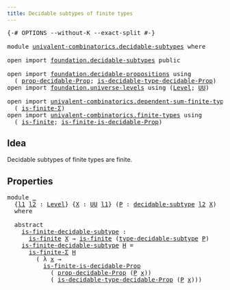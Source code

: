 ```yaml
---
title: Decidable subtypes of finite types
---
```


<pre class="Agda"><a id="60" class="Symbol">{-#</a> <a id="64" class="Keyword">OPTIONS</a> <a id="72" class="Pragma">--without-K</a> <a id="84" class="Pragma">--exact-split</a> <a id="98" class="Symbol">#-}</a>

<a id="103" class="Keyword">module</a> <a id="110" href="univalent-combinatorics.decidable-subtypes.html" class="Module">univalent-combinatorics.decidable-subtypes</a> <a id="153" class="Keyword">where</a>

<a id="160" class="Keyword">open</a> <a id="165" class="Keyword">import</a> <a id="172" href="foundation.decidable-subtypes.html" class="Module">foundation.decidable-subtypes</a> <a id="202" class="Keyword">public</a>

<a id="210" class="Keyword">open</a> <a id="215" class="Keyword">import</a> <a id="222" href="foundation.decidable-propositions.html" class="Module">foundation.decidable-propositions</a> <a id="256" class="Keyword">using</a>
  <a id="264" class="Symbol">(</a> <a id="266" href="foundation.decidable-propositions.html#2022" class="Function">prop-decidable-Prop</a><a id="285" class="Symbol">;</a> <a id="287" href="foundation.decidable-propositions.html#2361" class="Function">is-decidable-type-decidable-Prop</a><a id="319" class="Symbol">)</a>
<a id="321" class="Keyword">open</a> <a id="326" class="Keyword">import</a> <a id="333" href="foundation.universe-levels.html" class="Module">foundation.universe-levels</a> <a id="360" class="Keyword">using</a> <a id="366" class="Symbol">(</a><a id="367" href="Agda.Primitive.html#597" class="Postulate">Level</a><a id="372" class="Symbol">;</a> <a id="374" href="foundation-core.universe-levels.html#222" class="Primitive">UU</a><a id="376" class="Symbol">)</a>

<a id="379" class="Keyword">open</a> <a id="384" class="Keyword">import</a> <a id="391" href="univalent-combinatorics.dependent-sum-finite-types.html" class="Module">univalent-combinatorics.dependent-sum-finite-types</a> <a id="442" class="Keyword">using</a>
  <a id="450" class="Symbol">(</a> <a id="452" href="univalent-combinatorics.dependent-sum-finite-types.html#2485" class="Function">is-finite-Σ</a><a id="463" class="Symbol">)</a>
<a id="465" class="Keyword">open</a> <a id="470" class="Keyword">import</a> <a id="477" href="univalent-combinatorics.finite-types.html" class="Module">univalent-combinatorics.finite-types</a> <a id="514" class="Keyword">using</a>
  <a id="522" class="Symbol">(</a> <a id="524" href="univalent-combinatorics.finite-types.html#3664" class="Function">is-finite</a><a id="533" class="Symbol">;</a> <a id="535" href="univalent-combinatorics.finite-types.html#8470" class="Function">is-finite-is-decidable-Prop</a><a id="562" class="Symbol">)</a>
</pre>
## Idea

Decidable subtypes of finite types are finite.

## Properties

<pre class="Agda"><a id="649" class="Keyword">module</a> <a id="656" href="univalent-combinatorics.decidable-subtypes.html#656" class="Module">_</a>
  <a id="660" class="Symbol">{</a><a id="661" href="univalent-combinatorics.decidable-subtypes.html#661" class="Bound">l1</a> <a id="664" href="univalent-combinatorics.decidable-subtypes.html#664" class="Bound">l2</a> <a id="667" class="Symbol">:</a> <a id="669" href="Agda.Primitive.html#597" class="Postulate">Level</a><a id="674" class="Symbol">}</a> <a id="676" class="Symbol">{</a><a id="677" href="univalent-combinatorics.decidable-subtypes.html#677" class="Bound">X</a> <a id="679" class="Symbol">:</a> <a id="681" href="foundation-core.universe-levels.html#222" class="Primitive">UU</a> <a id="684" href="univalent-combinatorics.decidable-subtypes.html#661" class="Bound">l1</a><a id="686" class="Symbol">}</a> <a id="688" class="Symbol">(</a><a id="689" href="univalent-combinatorics.decidable-subtypes.html#689" class="Bound">P</a> <a id="691" class="Symbol">:</a> <a id="693" href="foundation.decidable-subtypes.html#857" class="Function">decidable-subtype</a> <a id="711" href="univalent-combinatorics.decidable-subtypes.html#664" class="Bound">l2</a> <a id="714" href="univalent-combinatorics.decidable-subtypes.html#677" class="Bound">X</a><a id="715" class="Symbol">)</a>
  <a id="719" class="Keyword">where</a>

  <a id="728" class="Keyword">abstract</a>
    <a id="741" href="univalent-combinatorics.decidable-subtypes.html#741" class="Function">is-finite-decidable-subtype</a> <a id="769" class="Symbol">:</a>
      <a id="777" href="univalent-combinatorics.finite-types.html#3664" class="Function">is-finite</a> <a id="787" href="univalent-combinatorics.decidable-subtypes.html#677" class="Bound">X</a> <a id="789" class="Symbol">→</a> <a id="791" href="univalent-combinatorics.finite-types.html#3664" class="Function">is-finite</a> <a id="801" class="Symbol">(</a><a id="802" href="foundation.decidable-subtypes.html#1756" class="Function">type-decidable-subtype</a> <a id="825" href="univalent-combinatorics.decidable-subtypes.html#689" class="Bound">P</a><a id="826" class="Symbol">)</a>
    <a id="832" href="univalent-combinatorics.decidable-subtypes.html#741" class="Function">is-finite-decidable-subtype</a> <a id="860" href="univalent-combinatorics.decidable-subtypes.html#860" class="Bound">H</a> <a id="862" class="Symbol">=</a>
      <a id="870" href="univalent-combinatorics.dependent-sum-finite-types.html#2485" class="Function">is-finite-Σ</a> <a id="882" href="univalent-combinatorics.decidable-subtypes.html#860" class="Bound">H</a>
        <a id="892" class="Symbol">(</a> <a id="894" class="Symbol">λ</a> <a id="896" href="univalent-combinatorics.decidable-subtypes.html#896" class="Bound">x</a> <a id="898" class="Symbol">→</a>
          <a id="910" href="univalent-combinatorics.finite-types.html#8470" class="Function">is-finite-is-decidable-Prop</a>
            <a id="950" class="Symbol">(</a> <a id="952" href="foundation.decidable-propositions.html#2022" class="Function">prop-decidable-Prop</a> <a id="972" class="Symbol">(</a><a id="973" href="univalent-combinatorics.decidable-subtypes.html#689" class="Bound">P</a> <a id="975" href="univalent-combinatorics.decidable-subtypes.html#896" class="Bound">x</a><a id="976" class="Symbol">))</a>
            <a id="991" class="Symbol">(</a> <a id="993" href="foundation.decidable-propositions.html#2361" class="Function">is-decidable-type-decidable-Prop</a> <a id="1026" class="Symbol">(</a><a id="1027" href="univalent-combinatorics.decidable-subtypes.html#689" class="Bound">P</a> <a id="1029" href="univalent-combinatorics.decidable-subtypes.html#896" class="Bound">x</a><a id="1030" class="Symbol">)))</a>
</pre>